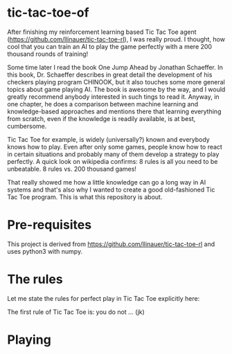 # tic-tac-toe-of

After finishing my reinforcement learning based Tic Tac Toe agent (https://github.com/llinauer/tic-tac-toe-rl), I was 
really proud. I thought, how cool that you can train an AI to play the game perfectly
with a mere 200 thousand rounds of training!

Some time later I read the book One Jump Ahead by Jonathan Schaeffer. In this book, Dr. Schaeffer
describes in great detail the development of his checkers playing program CHINOOK, but it also touches
some more general topics about game playing AI. The book is awesome by the way, and I would greatly recommend
anybody interested in such tings to read it.
Anyway, in one chapter, he does a comparison between machine learning and knowledge-based 
approaches and mentions there that learning everything from scratch, even if the knowledge is 
readily available, is at best, cumbersome.

Tic Tac Toe for example, is widely (universally?) known and everybody knows how to play.
Even after only some games, people know how to react in certain situations and probably many of them
develop a strategy to play perfectly.
A quick look on wikipedia confirms: 8 rules is all you need to be unbeatable.
8 rules vs. 200 thousand games! 

That really showed me how a little knowledge can go a long way in AI systems and that's also
why I wanted to create a good old-fashioned Tic Tac Toe program.
This is what this repository is about.


# Pre-requisites

This project is derived from https://github.com/llinauer/tic-tac-toe-rl and uses python3 with numpy.


# The rules

Let me state the rules for perfect play in Tic Tac Toe explicitly here:

The first rule of Tic Tac Toe is: you do not ... (jk)



# Playing


